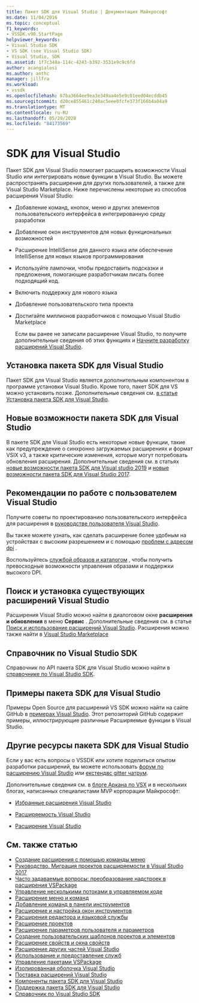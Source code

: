 ```yaml
---
title: Пакет SDK для Visual Studio | Документация Майкрософт
ms.date: 11/04/2016
ms.topic: conceptual
f1_keywords:
- VSSDK.v90.StartPage
helpviewer_keywords:
- Visual Studio SDK
- VS SDK (see Visual Studio SDK)
- Visual Studio, SDK
ms.assetid: 1f7c348a-114c-4243-b392-3531e9c9c6fd
author: acangialosi
ms.author: anthc
manager: jillfra
ms.workload:
- vssdk
ms.openlocfilehash: 67ba3664ee9ea3e349aa4e5e9c01eed04ecddb45
ms.sourcegitcommit: d20ce855461c240ac5eee0fcfe373f166b4a04a9
ms.translationtype: MT
ms.contentlocale: ru-RU
ms.lasthandoff: 05/29/2020
ms.locfileid: "84173569"
---
```

# <a name="visual-studio-sdk"></a>SDK для Visual Studio
Пакет SDK для Visual Studio помогает расширить возможности Visual Studio или интегрировать новые функции в Visual Studio. Вы можете распространять расширения для других пользователей, а также для Visual Studio Marketplace. Ниже перечислены некоторые из способов расширения Visual Studio:

- Добавление команд, кнопок, меню и других элементов пользовательского интерфейса в интегрированную среду разработки

- Добавление окон инструментов для новых функциональных возможностей

- Расширение IntelliSense для данного языка или обеспечение IntelliSense для новых языков программирования

- Используйте лампочки, чтобы предоставить подсказки и предложения, помогающие разработчикам писать более подходящий код.

- Включить поддержку для нового языка

- Добавление пользовательского типа проекта

- Достигайте миллионов разработчиков с помощью Visual Studio Marketplace

  Если вы ранее не записали расширение Visual Studio, то получите дополнительные сведения об этих функциях и [Начните разработку расширений Visual Studio](../extensibility/starting-to-develop-visual-studio-extensions.md).

## <a name="install-the-visual-studio-sdk"></a>Установка пакета SDK для Visual Studio
 Пакет SDK для Visual Studio является дополнительным компонентом в программе установки Visual Studio. Кроме того, пакет SDK для VS можно установить позже. Дополнительные сведения см. [в статье Установка пакета SDK для Visual Studio](../extensibility/installing-the-visual-studio-sdk.md).

## <a name="whats-new-in-the-visual-studio-sdk"></a>Новые возможности пакета SDK для Visual Studio
 В пакете SDK для Visual Studio есть некоторые новые функции, такие как предупреждение о синхронно загружаемых расширениях и формат VSIX v3, а также критические изменения, которые могут потребовать обновления расширения. Дополнительные сведения см. в статьях [новые возможности пакета SDK для Visual studio 2019](../extensibility/whats-new-visual-studio-2019-sdk.md) и [новые возможности пакета SDK для Visual Studio 2017](../extensibility/what-s-new-in-the-visual-studio-2017-sdk.md).

## <a name="visual-studio-user-experience-guidelines"></a>Рекомендации по работе с пользователем Visual Studio
 Получите советы по проектированию пользовательского интерфейса для расширения в [руководстве пользователя Visual Studio](../extensibility/ux-guidelines/visual-studio-user-experience-guidelines.md).

 Вы также можете узнать, как сделать расширение более удобным на устройствах с высоким разрешением и с помощью [проблем с адресом dpi](../extensibility/addressing-dpi-issues2.md) .

 Воспользуйтесь [службой образов и каталогом](../extensibility/image-service-and-catalog.md) , чтобы получить превосходные возможности управления образами и поддержки высокого DPI.

## <a name="find-and-install-existing-visual-studio-extensions"></a>Поиск и установка существующих расширений Visual Studio
 Расширения Visual Studio можно найти в диалоговом окне **расширения и обновления** в меню **Сервис** . Дополнительные сведения см. в статье [Поиск и использование расширений Visual Studio](../ide/finding-and-using-visual-studio-extensions.md). Расширения можно также найти в [Visual Studio Marketplace](https://marketplace.visualstudio.com/)

## <a name="visual-studio-sdk-reference"></a>Справочник по Visual Studio SDK
 Справочник по API пакета SDK для Visual Studio можно найти в [справочнике по Visual Studio SDK](../extensibility/visual-studio-sdk-reference.md).

## <a name="visual-studio-sdk-samples"></a>Примеры пакета SDK для Visual Studio
 Примеры Open Source для расширений VS SDK можно найти на сайте GitHub в [примерах Visual Studio](https://github.com/Microsoft/VSSDK-Extensibility-Samples). Этот репозиторий GitHub содержит примеры, иллюстрирующие различные Расширяемые функции в Visual Studio.

## <a name="other-visual-studio-sdk-resources"></a>Другие ресурсы пакета SDK для Visual Studio
 Если у вас есть вопросы о VSSDK или хотите поделиться опытом разработки расширений, вы можете использовать [форум по расширению Visual Studio](https://social.msdn.microsoft.com/Forums/vstudio/home?forum=vsx) или [екстендвс gitter чатрум](https://gitter.im/Microsoft/extendvs).

 Дополнительные сведения см. в [блоге Аркана по VSX](https://blogs.msdn.microsoft.com/vsx/) и в нескольких блогах, написанных специалистами MVP корпорации Майкрософт:

- [Избранные расширения Visual Studio](https://scottdorman.blog/2014/10/05/favorite-visual-studio-extensions/)

- [Расширяемость Visual Studio](http://www.visualstudioextensibility.com/overview/vs/)

- [Расширение Visual Studio](https://blog.slaks.net/2013-10-18/extending-visual-studio-part-1-getting-started/)

## <a name="see-also"></a>См. также статью

- [Создание расширения с помощью команды меню](../extensibility/creating-an-extension-with-a-menu-command.md)
- [Руководство. Миграция проектов расширяемости в Visual Studio 2017](../extensibility/how-to-migrate-extensibility-projects-to-visual-studio-2017.md)
- [Часто задаваемые вопросы: преобразование надстроек в расширения VSPackage](/visualstudio/extensibility/faq-converting-add-ins-to-vspackage-extensions?view=vs-2015)
- [Управление несколькими потоками в управляемом коде](../extensibility/managing-multiple-threads-in-managed-code.md)
- [Расширение меню и команд](../extensibility/extending-menus-and-commands.md)
- [Добавление команд в панели инструментов](../extensibility/adding-commands-to-toolbars.md)
- [Расширение и настройка окон инструментов](../extensibility/extending-and-customizing-tool-windows.md)
- [Расширения редактора и языковой службы](../extensibility/editor-and-language-service-extensions.md)
- [Расширение проектов](../extensibility/extending-projects.md)
- [Расширение параметров пользователя и параметров](../extensibility/extending-user-settings-and-options.md)
- [Создание пользовательских шаблонов проектов и элементов](../extensibility/creating-custom-project-and-item-templates.md)
- [Расширение свойств и окна свойств](../extensibility/extending-properties-and-the-property-window.md)
- [Расширение других частей Visual Studio](../extensibility/extending-other-parts-of-visual-studio.md)
- [Использование и предоставление служб](../extensibility/using-and-providing-services.md)
- [Управление пакетами VSPackage](../extensibility/managing-vspackages.md)
- [Изолированная оболочка Visual Studio](https://visualstudio.microsoft.com/vs/older-downloads/isolated-shell/)
- [Поставка расширений Visual Studio](../extensibility/shipping-visual-studio-extensions.md)
- [Компоненты пакета SDK для Visual Studio](../extensibility/internals/inside-the-visual-studio-sdk.md)
- [Поддержка пакета SDK для Visual Studio](../extensibility/support-for-the-visual-studio-sdk.md)
- [Справочник по Visual Studio SDK](../extensibility/visual-studio-sdk-reference.md)
